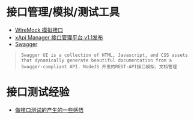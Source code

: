# 接口管理/模拟/测试工具
* [WireMock 模拟接口](http://wiremock.org/)
* [xApi Manager 接口管理平台 v1.1发布](https://git.oschina.net/duolatech/xapimanager)
* [Swagger ](https://github.com/swagger-api/swagger-ui)[](http://swagger.io)<br/>
> ` Swagger UI is a collection of HTML, Javascript, and CSS assets that dynamically generate beautiful documentation from a Swagger-compliant API.
NodeJS 开发的REST-API接口模拟、文档管理 `

# 接口测试经验
* [做接口测试的产生的一些感悟](https://sanwen.net/a/qmhcsoo.html)
